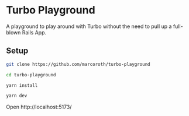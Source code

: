 # Turbo Playground

A playground to play around with Turbo without the need to pull up a full-blown Rails App.


## Setup

```sh
git clone https://github.com/marcoroth/turbo-playground
```

```sh
cd turbo-playground
```


```sh
yarn install
```

```sh
yarn dev
```

Open http://localhost:5173/
